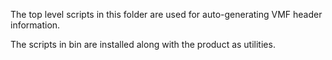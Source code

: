 The top level scripts in this folder are used for auto-generating VMF header information.

The scripts in bin are installed along with the product as utilities.